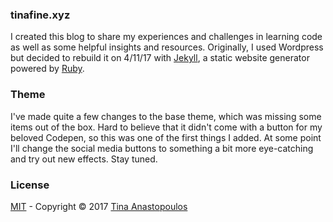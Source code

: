 ### tinafine.xyz

I created this blog to share my experiences and challenges in learning code as well as some helpful insights and resources. Originally, I used Wordpress but decided to rebuild it on 4/11/17 with [Jekyll](http://www.jekyllrb.com), a static website generator powered by [Ruby](http://www.ruby-lang.org/en/). 

### Theme
I've made quite a few changes to the base theme, which was missing some items out of the box. Hard to believe that it didn't come with a button for my beloved Codepen, so this was one of the first things I added. At some point I'll change the social media buttons to something a bit more eye-catching and try out new effects. Stay tuned.

### License
[MIT](https://github.com/bk2dcradle/accent/blob/gh-pages/LICENSE) - Copyright &copy; 2017 [Tina Anastopoulos](http://twitter.com/arctwain)

